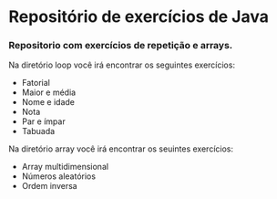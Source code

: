 # Repositório de exercícios de Java

### Repositorio com exercícios de repetição e arrays.

Na diretório loop você irá encontrar os seguintes exercícios:
* Fatorial
* Maior e média
* Nome e idade
* Nota
* Par e ímpar
* Tabuada

Na diretório array você irá encontrar os seuintes exercícios:
* Array multidimensional
* Números aleatórios
* Ordem inversa
